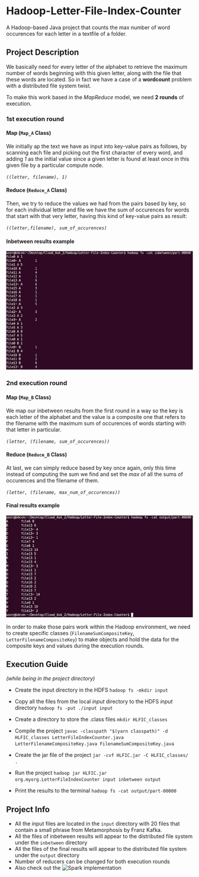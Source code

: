 # Hadoop-Letter-File-Index-Counter
A Hadoop-based Java project that counts the max number of word occurences for each letter in a textfile of a folder.

## Project Description
We basically need for every letter of the alphabet to retrieve the maximum number of words beginning with this given letter, along with the file that these words are located. So in fact we have a case of a **wordcount** problem with a distributed file system twist.

To make this work based in the _MapReduce_ model, we need **2 rounds** of execution. 

### 1st execution round
#### Map (`Map_A` Class)
We initially ap the text we have as input into key-value pairs as follows, by scanning each file and picking out the first character of every word, and adding _1_ as the initial value since a given letter is found at least once in this given file by a particular compute node.

_`((letter, filename), 1)`_

#### Reduce (`Reduce_A` Class)
Then, we try to reduce the values we had from the pairs based by key, so for each individual letter and file we have the sum of occurences for words that start with that very letter, having this kind of key-value pairs as result:

_`((letter,filename), sum_of_occurences)`_

#### Inbetween results example
![](readme_pics/inbet.png)

### 2nd execution round 
#### Map  (`Map_B` Class)
We map our inbetween results from the first round in a way so the key is each letter of the alphabet and the value is a composite one that refers to the filename with the maximum sum of occurences of words starting with that letter in particular.

_`(letter, (filename, sum_of_occurences))`_

#### Reduce (`Reduce_B` Class)
At last, we can simply reduce based by key once again, only this time instead of computing the sum we find and set the _max_ of all the sums of occurences and the filename of them.

_`(letter, (filename, max_num_of_occurences))`_

#### Final results example
![](readme_pics/out.png)

In order to make those pairs work within the Hadoop environment, we need to create specific classes (`FilenameSumCompositeKey`, `LetterFilenameCompositeKey`) to make objects and hold the data for the composite keys and values during the execution rounds.

## Execution Guide
_(while being in the project directory)_

* Create the input directory in the HDFS
`hadoop fs -mkdir input`

* Copy all the files from the local _input_ directory to the HDFS _input_ directory
`hadoop fs -put ./input input`

* Create a directory to store the .class files
`mkdir HLFIC_classes`

* Compile the project
`javac -classpath "$(yarn classpath)" -d HLFIC_classes LetterFileIndexCounter.java LetterFilenameCompositeKey.java FilenameSumCompositeKey.java`

* Create the jar file of the project
`jar -cvf HLFIC.jar -C HLFIC_classes/ .`

* Run the project 
`hadoop jar HLFIC.jar org.myorg.LetterFileIndexCounter input inbetween output`

* Print the results to the terminal
`hadoop fs -cat output/part-00000`


## Project Info
* All the input files are located in the `input` directory with 20 files that contain a small phrase from Metamorphosis by Franz Kafka.
* All the files of inbetween results will appear to the distributed file system under the `inbetween` directory
* All the files of the final results will appear to the distributed file system under the `output` directory
* Number of reducers can be changed for both execution rounds
* Also check out the ![Spark implementation](https://github.com/Coursal/Spark-Letter-File-Index-Counter)

